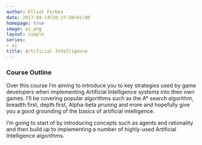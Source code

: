 ```yaml
---
author: Elliot Forbes
date: 2017-04-14T20:27:58+01:00
homepage: true
image: ai.png
layout: simple
series:
- ai
title: Artificial Intelligence
---
```


### Course Outline

Over this course I’m aiming to introduce you to key strategies used by game developers when implementing Artificial Intelligence systems into their own games. I’ll be covering popular algorithms such as the A* search algorithm, breadth first, depth first,  Alpha-beta pruning and more and hopefully give you a good grounding of the basics of artificial intelligence.

I’m going to start of by introducing concepts such as agents and rationality and then build up to implementing a number of highly-used Artificial Intelligence algorithms. 
